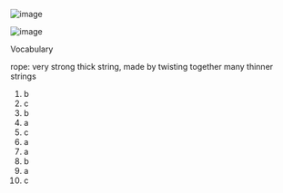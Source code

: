 ![image](https://github.com/jeuneseven/ReadingNotes/assets/8426758/ee795727-9736-4eb6-8afe-5ce6c510e0e3)

![image](https://github.com/jeuneseven/ReadingNotes/assets/8426758/d403ce3e-b89a-4a88-8bc3-a53886889a86)

Vocabulary

rope: very strong thick string, made by twisting together many thinner strings

1. b
2. c
3. b
4. a
5. c
6. a
7. a
8. b
9. a
10. c

